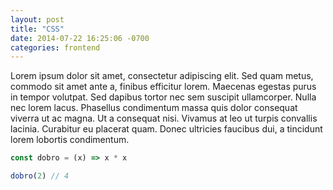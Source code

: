 ```yaml
---
layout: post
title: "CSS"
date: 2014-07-22 16:25:06 -0700
categories: frontend
---
```


Lorem ipsum dolor sit amet, consectetur adipiscing elit. Sed quam metus, commodo sit amet ante a, finibus efficitur lorem. Maecenas egestas purus in tempor volutpat. Sed dapibus tortor nec sem suscipit ullamcorper. Nulla nec lorem lacus. Phasellus condimentum massa quis dolor consequat viverra ut ac magna. Ut a consequat nisi. Vivamus at leo ut turpis convallis lacinia. Curabitur eu placerat quam. Donec ultricies faucibus dui, a tincidunt lorem lobortis condimentum.

```javascript
const dobro = (x) => x * x

dobro(2) // 4
```

